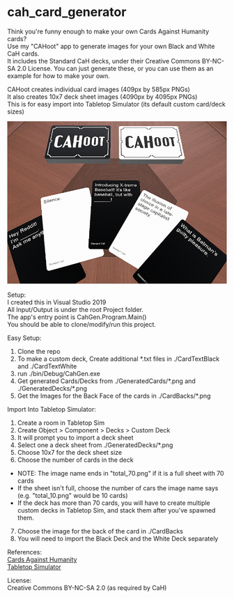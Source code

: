 # cah_card_generator
Think you're funny enough to make your own Cards Against Humanity cards?  
Use my "CAHoot" app to generate images for your own Black and White CaH cards.  
It includes the Standard CaH decks, under their Creative Commons BY-NC-SA 2.0 License.  You can just generate these, or you can use them as an example for how to make your own.  
  
CAHoot creates individual card images (409px by 585px PNGs)  
It also creates 10x7 deck sheet images (4090px by 4095px PNGs)  
This is for easy import into Tabletop Simulator (its default custom card/deck sizes)  

![Screenshot of Cards imported to Tabletop Simulator](examples/Tabletop_Sim_Screenshot.png)

Setup:  
I created this in Visual Studio 2019  
All Input/Output is under the root Project folder.  
The app's entry point is CahGen.Program.Main()  
You should be able to clone/modify/run this project.  

Easy Setup:  
1) Clone the repo  
2) To make a custom deck, Create additional \*.txt files in ./CardTextBlack and ./CardTextWhite  
3) run ./bin/Debug/CahGen.exe
4) Get generated Cards/Decks from ./GeneratedCards/\*.png and ./GeneratedDecks/\*.png
5) Get the Images for the Back Face of the cards in ./CardBacks/\*.png

Import Into Tabletop Simulator:  
1) Create a room in Tabletop Sim  
2) Create Object > Component > Decks > Custom Deck  
3) It will prompt you to import a deck sheet  
4) Select one a deck sheet from ./GeneratedDecks/*.png  
5) Choose 10x7 for the deck sheet size  
6) Choose the number of cards in the deck  
 - NOTE: The image name ends in "total_70.png" if it is a full sheet with 70 cards  
 - If the sheet isn't full, choose the number of cars the image name says (e.g. "total_10.png" would be 10 cards)  
 - If the deck has more than 70 cards, you will have to create multiple custom decks in Tabletop Sim, and stack them after you've spawned them.  
7) Choose the image for the back of the card in ./CardBacks  
8) You will need to import the Black Deck and the White Deck separately  


References:  
[Cards Against Humanity](https://www.cardsagainsthumanity.com/)  
[Tabletop Simulator](https://steamcommunity.com/app/286160/)  

License:  
Creative Commons BY-NC-SA 2.0 (as required by CaH)

